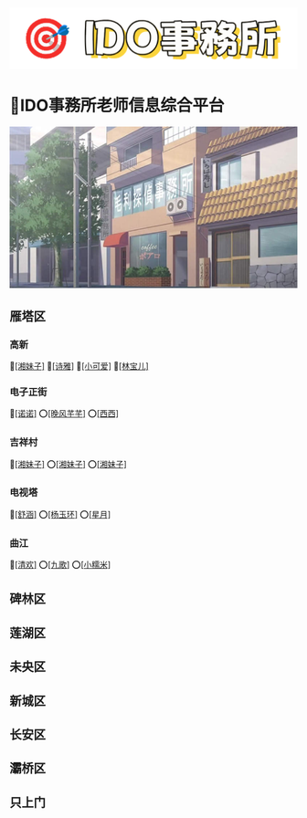 ![logo](../img/logo.png)
# __🏣IDO事務所老师信息综合平台__
<div align="center">
  <img src="../img/ls_background.jpg" alt="背景图" width="800">
</div>

## 雁塔区
### 高新
🔴[[湘妹子]]() 🔴[[诗雅]]() 🔴[[小可爱]]() 🔴[[林宝儿]]()

### 电子正街
🔴[[诺诺]]() ⭕️[[晚风芊芊]]() ⭕️[[西西]]()

### 吉祥村
🔴[[湘妹子]]() ⭕️[[湘妹子]]() ⭕️[[湘妹子]]()

### 电视塔
🔴[[舒涵]]() ⭕️[[杨玉环]]() ⭕️[[星月]]()

### 曲江
🔴[[清欢]](qujiang_qinghuan/qinghuan.html) ⭕️[[九歌]]() ⭕️[[小糯米]]()

## 碑林区

## 莲湖区

## 未央区

## 新城区

## 长安区

## 灞桥区

## 只上门
